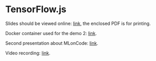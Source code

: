 # TensorFlow.js

Slides should be viewed online: [link](http://vmarkovtsev.github.io/tfjs-2018-nantes), the enclosed PDF is for printing.

Docker container used for the demo 2: [link](https://hub.docker.com/r/vmarkovtsev/tfjs/).

Second presentation about MLonCode: [link](http://vmarkovtsev.github.io/dotai-2018-paris/).

Video recording: [link](https://www.youtube.com/watch?v=8SsrK0Zav-8).

